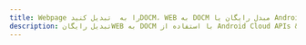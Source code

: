 ---title: Webpage را به  تبدیل کنیدDOCM، WEB به DOCM مبدل رایگان یا Android SDKdescription: تبدیل رایگانWEB به DOCM با استفاده از Android Cloud APIs & SDK همچنین اسناد PDF را در Cloud ایجاد، ویرایش و رندر کنید.---